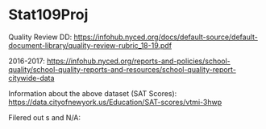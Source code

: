 # Stat109Proj
Quality Review DD: 
https://infohub.nyced.org/docs/default-source/default-document-library/quality-review-rubric_18-19.pdf

2016-2017: 
https://infohub.nyced.org/reports-and-policies/school-quality/school-quality-reports-and-resources/school-quality-report-citywide-data

Information about the above dataset (SAT Scores): 
https://data.cityofnewyork.us/Education/SAT-scores/vtmi-3hwp

Filered out s and N/A: 